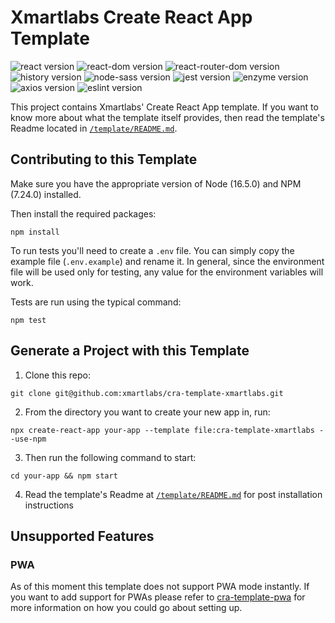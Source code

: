 # Xmartlabs Create React App Template

![react version](https://img.shields.io/badge/react-18.0.0-brightgreen)
![react-dom version](https://img.shields.io/badge/react--dom-18.0.0-brightgreen)
![react-router-dom version](https://img.shields.io/badge/react--router--dom-5.3.3-brightgreen)
![history version](https://img.shields.io/badge/history-4.10.1-brightgreen)
![node-sass version](https://img.shields.io/badge/node--sass-6.0.1-brightgreen)
![jest version](https://img.shields.io/badge/jest-27.4.3-brightgreen)
![enzyme version](https://img.shields.io/badge/enzyme-3.11.0-brightgreen)
![axios version](https://img.shields.io/badge/axios-0.21.1-brightgreen)
![eslint version](https://img.shields.io/badge/eslint-8.10.0-brightgreen)

This project contains Xmartlabs' Create React App template.
If you want to know more about what the template itself provides, then read the template's Readme located in [`/template/README.md`](./template/README.md).

## Contributing to this Template

Make sure you have the appropriate version of Node (16.5.0) and NPM (7.24.0) installed.

Then install the required packages:

```shell
npm install
```

To run tests you'll need to create a `.env` file. You can simply copy the example file (`.env.example`) and rename it. In general, since the environment file will be used only for testing, any value for the environment variables will work.

Tests are run using the typical command:

```shell
npm test
```

## Generate a Project with this Template

1. Clone this repo:

```shell
git clone git@github.com:xmartlabs/cra-template-xmartlabs.git
```

2. From the directory you want to create your new app in, run:

```shell
npx create-react-app your-app --template file:cra-template-xmartlabs --use-npm
```

3. Then run the following command to start:

```shell
cd your-app && npm start
```

4. Read the template's Readme at [`/template/README.md`](./template/README.md) for post installation instructions

## Unsupported Features

### PWA

As of this moment this template does not support PWA mode instantly. If you want to add support for PWAs please refer to [cra-template-pwa](https://github.com/cra-template/pwa/tree/master/packages/cra-template-pwa-typescript) for more information on how you could go about setting up.
